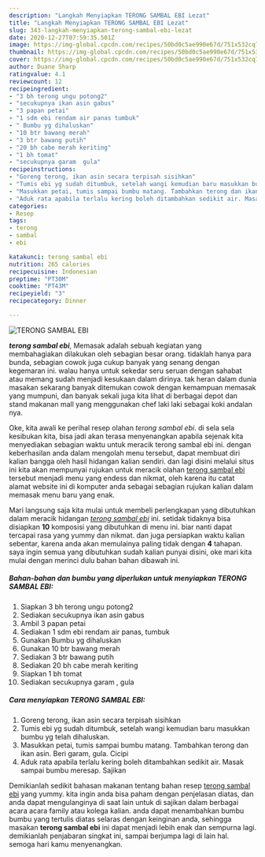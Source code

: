 ```yaml
---
description: "Langkah Menyiapkan TERONG SAMBAL EBI Lezat"
title: "Langkah Menyiapkan TERONG SAMBAL EBI Lezat"
slug: 343-langkah-menyiapkan-terong-sambal-ebi-lezat
date: 2020-12-27T07:59:35.501Z
image: https://img-global.cpcdn.com/recipes/50bd0c5ae990e67d/751x532cq70/terong-sambal-ebi-foto-resep-utama.jpg
thumbnail: https://img-global.cpcdn.com/recipes/50bd0c5ae990e67d/751x532cq70/terong-sambal-ebi-foto-resep-utama.jpg
cover: https://img-global.cpcdn.com/recipes/50bd0c5ae990e67d/751x532cq70/terong-sambal-ebi-foto-resep-utama.jpg
author: Duane Sharp
ratingvalue: 4.1
reviewcount: 12
recipeingredient:
- "3 bh terong ungu potong2"
- "secukupnya ikan asin gabus"
- "3 papan petai"
- "1 sdm ebi rendam air panas tumbuk"
- " Bumbu yg dihaluskan"
- "10 btr bawang merah"
- "3 btr bawang putih"
- "20 bh cabe merah keriting"
- "1 bh tomat"
- "secukupnya garam  gula"
recipeinstructions:
- "Goreng terong, ikan asin secara terpisah sisihkan"
- "Tumis ebi yg sudah ditumbuk, setelah wangi kemudian baru masukkan bumbu yg telah dihaluskan."
- "Masukkan petai, tumis sampai bumbu matang. Tambahkan terong dan ikan asin. Beri garam, gula. Cicipi"
- "Aduk rata apabila terlalu kering boleh ditambahkan sedikit air. Masak sampai bumbu meresap. Sajikan"
categories:
- Resep
tags:
- terong
- sambal
- ebi

katakunci: terong sambal ebi 
nutrition: 265 calories
recipecuisine: Indonesian
preptime: "PT30M"
cooktime: "PT43M"
recipeyield: "3"
recipecategory: Dinner

---
```



![TERONG SAMBAL EBI](https://img-global.cpcdn.com/recipes/50bd0c5ae990e67d/751x532cq70/terong-sambal-ebi-foto-resep-utama.jpg)

<b><i>terong sambal ebi</i></b>, Memasak adalah sebuah kegiatan yang membahagiakan dilakukan oleh sebagian besar orang. tidaklah hanya para bunda, sebagian cowok juga cukup banyak yang senang dengan kegemaran ini. walau hanya untuk sekedar seru seruan dengan sahabat atau memang sudah menjadi kesukaan dalam dirinya. tak heran dalam dunia masakan sekarang banyak ditemukan cowok dengan kemampuan memasak yang mumpuni, dan banyak sekali juga kita lihat di berbagai depot dan stand makanan mall yang menggunakan chef laki laki sebagai koki andalan nya.



Oke, kita awali ke perihal resep olahan <i>terong sambal ebi</i>. di sela sela kesibukan kita, bisa jadi akan terasa menyenangkan apabila sejenak kita menyediakan sebagian waktu untuk meracik terong sambal ebi ini. dengan keberhasilan anda dalam mengolah menu tersebut, dapat membuat diri kalian bangga oleh hasil hidangan kalian sendiri. dan lagi disini melalui situs ini kita akan mempunyai rujukan untuk meracik olahan <u>terong sambal ebi</u> tersebut menjadi menu yang endess dan nikmat, oleh karena itu catat alamat website ini di komputer anda sebagai sebagian rujukan kalian dalam memasak menu baru yang enak.


Mari langsung saja kita mulai untuk membeli perlengkapan yang dibutuhkan dalam meracik hidangan <u><i>terong sambal ebi</i></u> ini. setidak tidaknya bisa disiapkan <b>10</b> komposisi yang dibutuhkan di menu ini. biar nanti dapat tercapai rasa yang yummy dan nikmat. dan juga persiapkan waktu kalian sebentar, karena anda akan memulainya paling tidak dengan <b>4</b> tahapan. saya ingin semua yang dibutuhkan sudah kalian punyai disini, oke mari kita mulai dengan merinci dulu bahan bahan dibawah ini.

<!--inarticleads1-->

##### Bahan-bahan dan bumbu yang diperlukan untuk menyiapkan TERONG SAMBAL EBI:

1. Siapkan 3 bh terong ungu potong2
1. Sediakan secukupnya ikan asin gabus
1. Ambil 3 papan petai
1. Sediakan 1 sdm ebi rendam air panas, tumbuk
1. Gunakan  Bumbu yg dihaluskan
1. Gunakan 10 btr bawang merah
1. Sediakan 3 btr bawang putih
1. Sediakan 20 bh cabe merah keriting
1. Siapkan 1 bh tomat
1. Sediakan secukupnya garam , gula




<!--inarticleads2-->

##### Cara menyiapkan TERONG SAMBAL EBI:

1. Goreng terong, ikan asin secara terpisah sisihkan
1. Tumis ebi yg sudah ditumbuk, setelah wangi kemudian baru masukkan bumbu yg telah dihaluskan.
1. Masukkan petai, tumis sampai bumbu matang. Tambahkan terong dan ikan asin. Beri garam, gula. Cicipi
1. Aduk rata apabila terlalu kering boleh ditambahkan sedikit air. Masak sampai bumbu meresap. Sajikan




Demikianlah sedikit bahasan makanan tentang bahan resep <u>terong sambal ebi</u> yang yummy. kita ingin anda bisa paham dengan penjelasan diatas, dan anda dapat mengulanginya di saat lain untuk di sajikan dalam berbagai acara acara family atau kolega kalian. anda dapat menambahkan bumbu bumbu yang tertulis diatas selaras dengan keinginan anda, sehingga masakan <b>terong sambal ebi</b> ini dapat menjadi lebih enak dan sempurna lagi. demikianlah penjabaran singkat ini, sampai berjumpa lagi di lain hal. semoga hari kamu menyenangkan.
